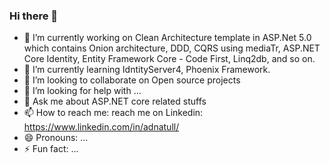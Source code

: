 ### Hi there 👋


- 🔭 I’m currently working on Clean Architecture template in ASP.Net 5.0  which contains  Onion architecture, DDD, CQRS using mediaTr, ASP.NET Core Identity, Entity Framework Core - Code First, Linq2db, and so on.
- 🌱 I’m currently learning IdntityServer4, Phoenix Framework.
- 👯 I’m looking to collaborate on Open source projects
- 🤔 I’m looking for help with ...
- 💬 Ask me about ASP.NET core related stuffs
- 📫 How to reach me: reach me on Linkedin: https://www.linkedin.com/in/adnatull/
- 😄 Pronouns: ...
- ⚡ Fun fact: ...

